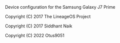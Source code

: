 Device configuration for the Samsung Galaxy J7 Prime

Copyright (C) 2017 The LineageOS Project

Copyright (C) 2017 Siddhant Naik

Copyright (C) 2022 Otus9051
